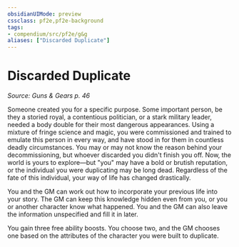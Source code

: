 ```yaml
---
obsidianUIMode: preview
cssclass: pf2e,pf2e-background
tags:
- compendium/src/pf2e/g&g
aliases: ["Discarded Duplicate"]
---
```

# Discarded Duplicate
*Source: Guns & Gears p. 46*  

Someone created you for a specific purpose. Some important person, be they a storied royal, a contentious politician, or a stark military leader, needed a body double for their most dangerous appearances. Using a mixture of fringe science and magic, you were commissioned and trained to emulate this person in every way, and have stood in for them in countless deadly circumstances. You may or may not know the reason behind your decommissioning, but whoever discarded you didn't finish you off. Now, the world is yours to explore—but "you" may have a bold or brutish reputation, or the individual you were duplicating may be long dead. Regardless of the fate of this individual, your way of life has changed drastically.

You and the GM can work out how to incorporate your previous life into your story. The GM can keep this knowledge hidden even from you, or you or another character know what happened. You and the GM can also leave the information unspecified and fill it in later.

You gain three free ability boosts. You choose two, and the GM chooses one based on the attributes of the character you were built to duplicate.